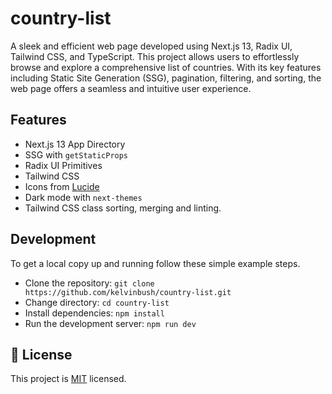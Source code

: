 # country-list

A sleek and efficient web page developed using Next.js 13, Radix UI, Tailwind CSS, and TypeScript. This project allows
users to effortlessly browse and explore a comprehensive list of countries. With its key features including Static Site
Generation (SSG), pagination, filtering, and sorting, the web page offers a seamless and intuitive user experience.


## Features

- Next.js 13 App Directory
- SSG with `getStaticProps`
- Radix UI Primitives
- Tailwind CSS
- Icons from [Lucide](https://lucide.dev)
- Dark mode with `next-themes`
- Tailwind CSS class sorting, merging and linting.


## Development
To get a local copy up and running follow these simple example steps.

- Clone the repository: `git clone https://github.com/kelvinbush/country-list.git`
- Change directory: `cd country-list`
- Install dependencies: `npm install`
- Run the development server: `npm run dev`

## 📝 License

This project is [MIT](./MIT.md) licensed.


